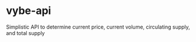 # vybe-api

Simplistic API to determine current price, current volume, circulating supply, and total supply
